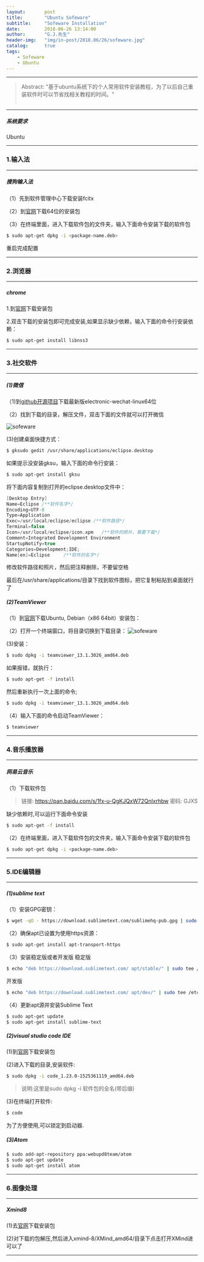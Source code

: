 ```yaml
---
layout:       post
title:        "Ubuntu Sofeware"
subtitle:     "Sofeware Installation"
date:         2018-06-26 13:14:00
author:       "G.J.先生"
header-img:   "img/in-post/2018.06/26/sofeware.jpg"
catalog:      true
tags:
    - Sofeware
    - Ubuntu
---
```

*****
>Abstract: "基于ubuntu系统下的个人常用软件安装教程，为了以后自己重装软件时可以节省找相关教程的时间。"<br>                                                                                                                                                                                                                                         </br>                               

*****
##### 系统要求
Ubuntu

*****
### 1.输入法
----------
##### 搜狗输入法
（1）先到软件管理中心下载安装fcitx

（2）到[官网](https://pinyin.sogou.com/linux/?r=pinyin)下载64位的安装包

（3）在终端里面，进入下载软件包的文件夹，输入下面命令安装下载的软件包
```bash
$ sudo apt-get dpkg -i <package-name.deb>
```
重启完成配置

*****
### 2.浏览器
----------
##### chrome
1.到[官网](https://www.google.cn/chrome/browser/desktop/index.html)下载安装包

2.双击下载的安装包即可完成安装,如果显示缺少依赖，输入下面的命令行安装依赖：
```bash
$ sudo apt-get install libnss3
```

*****
### 3.社交软件
----------
##### (1)微信
（1)到[github开源项目](https://github.com/geeeeeeeeek/electronic-wechat/releases)下载最新版electronic-wechat-linux64位

（2）找到下载的目录，解压文件，双击下面的文件就可以打开微信

![sofeware](http://pa59gape3.bkt.clouddn.com/sofeware1.png)

(3)创建桌面快捷方式：
```bash
$ gksudo gedit /usr/share/applications/eclipse.desktop
```

如果提示没安装gksu，输入下面的命令行安装：
```bash
$ sudo apt-get install gksu
```

将下面内容复制到打开的eclipse.desktop文件中：
```c
[Desktop Entry]
Name=Eclipse /**软件名字*/
Encoding=UTF-8
Type=Application
Exec=/usr/local/eclipse/eclipse /**软件路径*/
Terminal=false
Icon=/usr/local/eclipse/icon.xpm   /**软件的照片，需要下载*/
Comment=Integrated Development Environment
StartupNotify=true
Categories=Development;IDE;
Name[en]=Eclipse     /**软件的名字*/
```
修改软件路径和照片，然后把注释删除，不要留空格

最后在/usr/share/applications/目录下找到软件图标，把它复制粘贴到桌面就行了

##### (2)TeamViewer
（1）到[官网](https://www.teamviewer.com/en/download/linux/)下载Ubuntu, Debian（x86 64bit）安装包：

（2）打开一个终端窗口，将目录切换到下载目录：
![sofeware](http://pa59gape3.bkt.clouddn.com/sofeware2.png)

(3)安装：
```bash
$ sudo dpkg -i teamviewer_13.1.3026_amd64.deb
```

如果报错，就执行：
```bash
$ sudo apt-get -f install
```
然后重新执行一次上面的命令;
```bash
$ sudo dpkg -i teamviewer_13.1.3026_amd64.deb
```

（4）输入下面的命令启动TeamViewer：
```bash
$ teamviewer
```

*****
### 4.音乐播放器
----------
##### 网易云音乐
（1）下载软件包
> 链接: https://pan.baidu.com/s/1fx-u-QgKJQxW72QnIxrhbw 密码: GJXS

缺少依赖时,可以运行下面命令安装
```bash
$ sudo apt-get -f install
```
（2）在终端里面，进入下载软件包的文件夹，输入下面命令安装下载的软件包
```bash
$ sudo apt-get dpkg -i <package-name.deb>
```

*****
### 5.IDE编辑器
----------
##### (1)sublime text
（1）安装GPG密钥：
```bash
$ wget -qO - https://download.sublimetext.com/sublimehq-pub.gpg | sudo apt-key add -
```

（2）确保apt已设置为使用https资源：
```bash
$ sudo apt-get install apt-transport-https
```

（3）安装稳定版或者开发版
稳定版
```bash
$ echo "deb https://download.sublimetext.com/ apt/stable/" | sudo tee /etc/apt/sources.list.d/sublime-text.list
```
开发版
```bash
$ echo "deb https://download.sublimetext.com/ apt/dev/" | sudo tee /etc/apt/sources.list.d/sublime-text.list
```

（4）更新apt源并安装Sublime Text
```bash
$ sudo apt-get update
$ sudo apt-get install sublime-text
```

##### (2)visual studio code IDE
(1)到[官网](https://go.microsoft.com/fwlink/?LinkID=760868)下载安装包

(2)进入下载的目录,安装软件:
```bash
$ sudo dpkg -i code_1.23.0-1525361119_amd64.deb
```

> 说明:这里是sudo dpkg -i 软件包的全名(带后缀)

(3)在终端打开软件:
```bash
$ code
```
为了方便使用,可以锁定到启动器.

##### (3)Atom
```bash
$ sudo add-apt-repository ppa:webupd8team/atom  
$ sudo apt-get update  
$ sudo apt-get install atom
```

*****
### 6.图像处理
---------
##### Xmind8
(1)去[官网](https://www.xmind.net/xmind/downloads/xmind-8-update7-linux.zip)下载安装包

(2)对下载的包解压,然后进入xmind-8/XMind_amd64/目录下点击打开XMind进可以了

*****